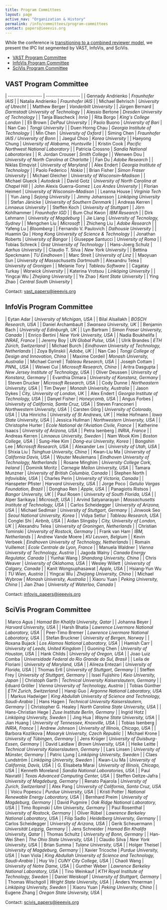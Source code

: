 ```yaml
---
title: Program Committees
layout: page
active_nav: "Organization & History"
permalink: /info/committees/program-committees
contact: papers@ieeevis.org
---
```


While the conference is [transitioning to a combined reviewer model](/governance/restructuring), we present the IPC list segmented by VAST, InfoVis, and SciVis.  

* [VAST Program Committee](#vast-program-committee)
* [InfoVis Program Committee](#infovis-program-committee)
* [SciVis Program Committee](#scivis-program-committee)


## VAST Program Committee

| ----------------- | ----------------- |
| Gennady Andrienko | *Fraunhofer IAIS* |
| Natalia Andrienko | *Fraunhofer IAIS* |
| Michael Behrisch | *University of Utrecht* |
| Matthew Berger | *Vanderbilt University* |
| Jürgen Bernard | *Darmstadt University of Technology* |
| Alessio Bertone | *Dresden University of Technology* |
| Tanja Blascheck | *Inria* |
| Rita Borgo | *King's College London* |
| Eli Brown | *DePaul University* |
| Paolo Buono | *University of Bari* |
| Nan Cao | *Tongji University* |
| Duen Horng Chau | *Georgia Institute of Technology* |
| Min Chen | *University of Oxford* |
| Siming Chen | *Fraunhofer IAIS / University of Bonn* |
| Jaegul Choo |	*Korea University* |
| Haeyong Chung | *University of Alabama, Huntsville* |
| Kristin Cook | *Pacific Northwest National Laboratory* |
| Patricia Crossno | *Sandia National Laboratories* |
| R. Jordan Crouser | *Smith College* |
| Wenwen Dou | *University of North Carolina at Charlotte* |
| Fan Du | *Adobe Research* |
| Niklas Elmqvist | *University of Maryland* |
| Alex Endert | *Georgia Institute of Technology* |
| Paolo Federico | *Nokia* |
| Brian Fisher | *Simon Fraser University* |
| Michael Gleicher | *University of Wisconsin–Madison* |
| Michael Glueck | *Autodesk* |
| David Gotz | *University of North Carolina at Chapel Hill* |
| John Alexis Guerra-Gomez | *Los Andes University* |
| Florian Heimerl | *University of Wisconsin–Madison* |
| Leanna House | *Virginia Tech* |
| Yun Jang | *Sejong University* |
| Jimmy Johansson | *Linköping University* |
| Stefan Jänicke | *University of Southern Denmark* |
| Andreas Kerren | *Linnaeus University* |
| Steffen Koch | *University of Stuttgart* |
| Jörn Kohlhammer | *Fraunhofer IGD* |
| Bum Chul Kwon | *IBM Research* |
| Dirk Lehmann | *University of Magdeburg* |
| Jie Liang | *University of Tecnology, Sydney* |
| Mengchen Liu | *Microsoft* |
| Zhicheng Liu | *Adobe Research* |
| Yafeng Lu | *Bloomberg* |
| Fernando V. Paulovich | *Dalhousie University* |
| Huamin Qu | *Hong Kong University of Science & Technology* |
| Jonathan Roberts | *University of Bangor* |
| Giuseppe Santucci | *University of Roma* |
| Tobias Schreck | *Graz University of Technology* |
| Hans-Joerg Schulz | *Aarhus University* |
| Claudio T. Silva | *New York University* |
| Bettina Speckmann | *TU Eindhoven* |
| Marc Streit | *University of Linz* |
| Maoyuan Sun | *University of Massachusetts Dartmouth* |
| Alexandru Telea | *University of Gronigen* |
| Melanie Tory | *Tableau Software* |
| Cagatay Turkay | *Warwick University* |
| Katerina Vrotsou | *Linköping University* |
| Yingcai Wu | *Zhejiang University* |
| Ye Zhao | *Kent State University* |
| Ying Zhao | *Central South University* |

Contact: vast_papers@ieeevis.org

## InfoVis Program Committee

| Eytan Adar | *University of Michigan, USA* |
| Bilal Alsallakh | *BOSCH Research, USA* |
| Daniel Archambault | *Swansea University, UK* |
| Benjamin Bach | *University of Edinburgh, UK* |
| Lyn Bartram | *Simon Fraser University, Canada* |
| Enrico Bertini | *New York University, USA* |
| Nadia Boukhelifa | *INRAE, France* |
| Jeremy Boy | *UN Global Pulse, USA* |
| Ulrik Brandes | *ETH Zürich, Switzerland* |
| Michael Burch | *Eindhoven University of Technology, Netherlands* |
| Zoya Bylinskii | *Adobe, UK* |
| Nan Cao | *Tongji College of Design and Innovation, China* |
| Maxime Cordeil | *Monash University, Australia* |
| Michael Correll | *Tableau Research, USA* |
| Joseph Cottam | *PNNL, USA* |
| Weiwei Cui | *Microsoft Research, China* |
| Aritra Dasgupta | *New Jersey Institute of Technology, USA* |
| Oliver Deussen | *University of Konstanz, Germany* |
| Evanthia Dimara | *University of Konstanz, Germany* |
| Steven Drucker | *Microsoft Research, USA* |
| Cody Dunne | *Northeastern University, USA* |
| Tim Dwyer | *Monash University, Australia* |
| Jason Dykes | *City, University of London, UK* |
| Alex Endert | *Georgia Institute of Technology, USA* |
| Danyel Fisher | *Honeycomb, USA* |
| Angus Forbes | *University of California, Santa Cruz, USA* |
| Steven Franconeri | *Northwestern University, USA* |
| Carsten Görg | *University of Colorado, USA* |
| Uta Hinrichs | *University of St Andrews, UK* |
| Heike Hofmann | *Iowa State University, USA* |
| Jessica Hullman | *Northwestern University, USA* |
| Christophe Hurter | *Ecole National de l'Aviation Civile, France* |
| Katherine Isaacs | *University of Arizona, USA* |
| Petra Isenberg | *INRIA, France* |
| Andreas Kerren | *Linnaeus University, Sweden* |
| Nam Wook Kim | *Boston College, USA* |
| Sung-Hee Kim | *Dong-eui University, Korea* |
| Bongshin Lee | *Microsoft Research, USA* |
| Alexander Lex | *University of Utah, USA* |
| Shixia Liu | *Tsinghua University, China* |
| Kwan-Liu Ma | *University of California Davis, USA* |
| Wouter Meulemans | *Eindhoven University of Technology, Netherlands* |
| Rosane Minghim | *University College Cork, Ireland* |
| Dominik Moritz | *Carnegie Mellon University, USA* |
| Tamara Munzner | *University of British Columbia, Canada* |
| Stephen North | *Infovisible, USA* |
| Charles Perin | *University of Victoria, Canada* |
| Hanspeter Pfister | *Harvard University, USA* |
| Jorge Poco | *Getulio Vargas Foundation, Brazil* |
| Donghao Ren | *Apple, USA* |
| Panagiotis Ristsos | *Bangor University, UK* |
| Paul Rosen | *University of South Florida, USA* |
| Alper Sarikaya | *Microsoft, USA* |
| Arvind Satyanarayan | *Massachusetts Institute of Technology, USA* |
| Carlos Scheidegger | *University of Arizona, USA* |
| Michael Sedlmair | *University of Stuttgart, Germany* |
| Jinwook Seo | *Seoul National University, Korea* |
| Vidya Setlur | *Tableau Research, USA* |
| Conglei Shi | *Airbnb, USA* |
| Aidan Slingsby | *City, University of London, UK* |
| Alexandru Telea | *University of Groningen, Netherlands* |
| Christian Tominski | *University of Rostock, Germany* |
| Frank van Ham | *IBM, Netherlands* |
| Andrew Vande Moere | *KU Leuven, Belgium* |
| Kevin Verbeek | *Eindhoven University of Technology, Netherlands* |
| Romain Vuillemot | *Ecole Centrale de Lyon, France* |
| Manuela Waldner | *Vienna University of Technology, Austria* |
| Jagoda Walny | *Canada Energy Regulator, Canada* |
| Yunhai Wang | *Shandong University, China* |
| Chris Weaver | *University of Oklahoma, USA* |
| Wesley Willett | *University of Calgary, Canada* |
| Kanit Wongsuphasawat | *Apple, USA* |
| Hsiang-Yun Wu | *TU Wien, Austria* |
| Yingcai Wu | *Zhejiang University, China* |
| Michael Wybrow | *Monash University, Australia* |
| Xiaoru Yuan | *Peking University, China* |
| Jian Zhao | *University of Waterloo, Canada* |

Contact: infovis_papers@ieeevis.org

## SciVis Program Committee

| Marco Agus | *Hamad Bin Khalifa University, Qatar* |
| Johanna Beyer | *Harvard University, USA* |
| Harsh Bhatia | *Lawrence Livermore National Laboratory, USA* |
| Peer-Timo Bremer | *Lawrence Livermore National Laboratory, USA* |
| Stefan Bruckner | *University of Bergen, Norway* |
| Roxana Bujack | *Los Alamos National Laboratory, USA* |
| Hamish Carr | *University of Leeds, United Kingdom* |
| Guoning Chen | *University of Houston, USA* |
| Hank Childs | *University of Oregon, USA* |
| Joao Luiz Comba | *Universidade Federal do Rio Grande do Sul, Brasil* |
| Leila de Floriani | *University of Maryland, USA* |
| Alireza Entezari | *University of Florida, USA* |
| Thomas Ertl | *University of Stuttgart, Germany* |
| Steffen Frey | *University of Stuttgart, Germany* |
| Issei Fujishiro | *Keio University, Japan* |
| Christoph Garth | *Technical University Kaiserslautern, Germany* |
| Eduard Gröller | *Vienna University of Technology, Austria* |
| Tobias Günther | *ETH Zurich, Switzerland* |
| Hanqi Guo | *Argonne National Laboratory, USA* |
| Markus Hadwiger | *King Abdullah University of Science and Technology, Saudi-Arabia* |
| Hans Hagen | *Technical University Kaiserslautern, Germany* |
| Christopher G. Healey | *North Carolina State University, USA* |
| Hans-Christian Hege | *Zuse Institute Berlin, Germany* |
| Ingrid Hotz | *Linköping University, Sweden* |
| Jing Hua | *Wayne State University, USA* |
| Jian Huang | *University of Tennessee, Knoxville, USA* |
| Tobias Isenberg | *INRIA, France* |
| Andrew Johnson | *University of Illinois, Chicago, USA* |
| Barbora Kozlikova | *Masaryk University, Czech Republic* |
| Michael Krone | *University of Tübingen, Germany* |
| Jens Krüger | *University of Duisburg-Essen, Germany* |
| David Laidlaw | *Brown University, USA* |
| Heike Leitte | *Technical University Kaiserslautern, Germany* |
| Lars Linsen | *University of Münster, Germany* |
| Patric Ljung | *Linköping University, Sweden* |
| Claes Lundström | *Linköping University, Sweden* |
| Kwan-Liu Ma | *University of California, Davis, USA* |
| G. Elisabeta Marai | *University of Illinois, Chicago, USA* |
| Kenneth Moreland | *Sandia National Laboratories, USA* |
| Paul Navratil | *Texas Advanced Computing Center, USA* |
| Steffen Oeltze-Jafra | *University of Magdeburg, Germany* |
| Renato Pajarola | *University of Zurich, Switzerland* |
| Alex Pang | *University of California, Santa Cruz, USA* |
| Voicu Popescu | *Purdue University, USA* |
| Kristi Potter | *National Renewable Energy Laboratory, USA* |
| Bernhard Preim | *University of Magdeburg, Germany* |
| David Pugmire | *Oak Ridge National Laboratory, USA* |
| Timo Ropinski | *Ulm University, Germany* |
| Paul Rosenthal | *University of Rostock, Germany* |
| Oliver Rübel | *Lawrence Berkeley National Laboratory, USA* |
| Filip Sadlo | *Heidelberg University, Germany* |
| Carlos Scheidegger | *University of Arizona, USA* |
| Gerik Scheuermann | *Universität Leipzig, Germany* |
| Jens Schneider | *Hamad Bin Khalifa University, Qatar* |
| Thomas Schultz | *University of Bonn, Germany* |
| Han-Wei Shen | *The Ohio State University, USA* |
| Claudio Silva | *New York University, USA* |
| Brian Summa | *Tulane University, USA* |
| Holger Theisel | *University of Magdeburg, Germany* |
| Xavier Tricoche | *Purdue University, USA* |
| Ivan Viola | *King Abdullah University of Science and Technology, Saudi-Arabia* |
| Huy Vo | *CUNY City College, USA* |
| Chaoli Wang | *University of Notre Dame, USA* |
| Gunther Weber | *Lawrence Berkeley National Laboratory, USA* |
| Tino Weinkauf | *KTH Royal Institute of Technology, Sweden* |
| Daniel Weiskopf | *University of Stuttgart, Germany* |
| Thomas Wischgoll | *Wright State University, USA* |
| Anders Ynnerman | *Linköping University, Sweden* |
| Xiaoru Yuan | *Peking University, China* |
| Eugene Zhang | *Oregon State University, USA* |

Contact: scivis_papers@ieeevis.org
